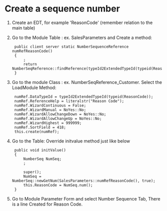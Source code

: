 # Create a sequence number #

1. Create an EDT, for example 'ReasonCode' (remember relation to the main table)
2. Go to the Module Table : ex. SalesParameters
and Create a method:


	    public client server static NumberSequenceReference numRefReasonCode()
	    {
		    ;
		    return NumberSeqReference::findReference(typeId2ExtendedTypeId(typeid(ReasonCode)));	
	    }


3. Go to the module Class : ex. NumberSeqReference_Customer. Select the LoadModule Method:

	    numRef.DataTypeId = typeId2ExtendedTypeId(typeid(ReasonCode));
	    numRef.ReferenceHelp = literalstr("Reason Code");
	    numRef.WizardContinuous = False;
	    numRef.WizardManual = NoYes::No;
	    numRef.WizardAllowChangeDown = NoYes::No;
	    numRef.WizardAllowChangeUp = NoYes::No;
	    numRef.WizardHighest = 999999;
	    numRef.SortField = 418;
	    this.create(numRef);   


4. Go to the Table:  Override initvalue method just like below

		public void initValue()
		{
		    NumberSeq NumSeq;
		    ;

		    super();
		    NumSeq = NumberSeq::newGetNum(SalesParameters::numRefReasonCode(), true);
		    this.ReasonCode = NumSeq.num();
		}


5. Go to Module Parameter Form and select Number Sequence Tab, There is a line Created for Reason Code.
